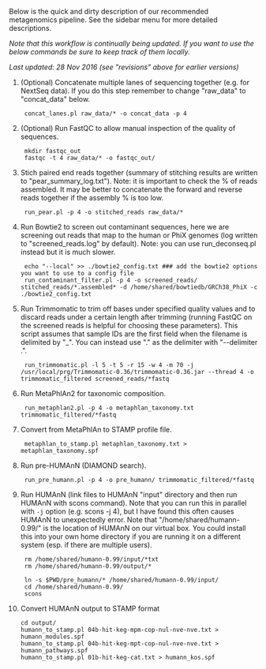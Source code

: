Below is the quick and dirty description of our recommended metagenomics pipeline. See the sidebar menu for more detailed descriptions.  
    
_Note that this workflow is continually being updated. If you want to use the below commands be sure to keep track of them locally._   
    
_Last updated: 28 Nov 2016 (see "revisions" above for earlier versions)_   
     
    
1. (Optional) Concatenate multiple lanes of sequencing together (e.g. for NextSeq data). If you do this step remember to change "raw_data" to "concat_data" below.

        concat_lanes.pl raw_data/* -o concat_data -p 4

2. (Optional) Run FastQC to allow manual inspection of the quality of sequences.

        mkdir fastqc_out
        fastqc -t 4 raw_data/* -o fastqc_out/

3. Stich paired end reads together (summary of stitching results are written to "pear_summary_log.txt"). Note: it is important to check the % of reads assembled. It may be better to concatenate the forward and reverse reads together if the assembly % is too low.

        run_pear.pl -p 4 -o stitched_reads raw_data/*

4. Run Bowtie2 to screen out contaminant sequences, here we are screening out reads that map to the human or PhiX genomes (log written to "screened_reads.log" by default). Note: you can use run_deconseq.pl instead but it is much slower.
    
        echo "--local" >> ./bowtie2_config.txt ### add the bowtie2 options you want to use to a config file
        run_contaminant_filter.pl -p 4 -o screened_reads/ stitched_reads/*.assembled* -d /home/shared/bowtiedb/GRCh38_PhiX -c ./bowtie2_config.txt
  
5. Run Trimmomatic to trim off bases under specified quality values and to discard reads under a certain length after trimming (running FastQC on the screened reads is helpful for choosing these parameters). This script assumes that sample IDs are the first field when the filename is delimited by "_". You can instead use "." as the delimiter with "--delimiter .".  

        run_trimmomatic.pl -l 5 -t 5 -r 15 -w 4 -m 70 -j /usr/local/prg/Trimmomatic-0.36/trimmomatic-0.36.jar --thread 4 -o trimmomatic_filtered screened_reads/*fastq  
  
6. Run MetaPhlAn2 for taxonomic composition.

        run_metaphlan2.pl -p 4 -o metaphlan_taxonomy.txt trimmomatic_filtered/*fastq
  
7. Convert from MetaPhlAn to STAMP profile file.

        metaphlan_to_stamp.pl metaphlan_taxonomy.txt > metaphlan_taxonomy.spf

8. Run pre-HUMAnN (DIAMOND search).

        run_pre_humann.pl -p 4 -o pre_humann/ trimmomatic_filtered/*fastq

9. Run HUMAnN (link files to HUMAnN "input" directory and then run HUMAnN with scons command). Note that you can run this in parallel with `-j` option (e.g. scons -j 4), but I have found this often causes HUMAnN to unexpectedly error. Note that "/home/shared/humann-0.99/" is the location of HUMAnN on our virtual box. You could install this into your own home directory if you are running it on a different system (esp. if there are multiple users).
  
        rm /home/shared/humann-0.99/input/*txt 
        rm /home/shared/humann-0.99/output/*
    
        ln -s $PWD/pre_humann/* /home/shared/humann-0.99/input/
        cd /home/shared/humann-0.99/
        scons
  
10. Convert HUMAnN output to STAMP format

        cd output/
        humann_to_stamp.pl 04b-hit-keg-mpm-cop-nul-nve-nve.txt > humann_modules.spf
        humann_to_stamp.pl 04b-hit-keg-mpt-cop-nul-nve-nve.txt > humann_pathways.spf
        humann_to_stamp.pl 01b-hit-keg-cat.txt > humann_kos.spf

